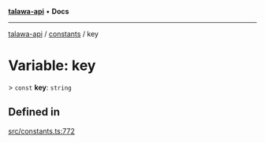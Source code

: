 [**talawa-api**](../../README.md) • **Docs**

***

[talawa-api](../../modules.md) / [constants](../README.md) / key

# Variable: key

\> `const` **key**: `string`

## Defined in

[src/constants.ts:772](https://github.com/PalisadoesFoundation/talawa-api/blob/1f38da5423898626c6ebfa24896a9c3d008195c6/src/constants.ts#L772)
